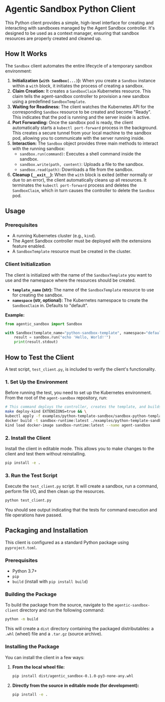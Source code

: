 # Agentic Sandbox Python Client

This Python client provides a simple, high-level interface for creating and interacting with sandboxes managed by the Agent Sandbox controller. It's designed to be used as a context manager, ensuring that sandbox resources are properly created and cleaned up.

## How It Works

The `Sandbox` client automates the entire lifecycle of a temporary sandbox environment:

1.  **Initialization (`with Sandbox(...)`):** When you create a `Sandbox` instance within a `with` block, it initiates the process of creating a sandbox.
2.  **Claim Creation:** It creates a `SandboxClaim` Kubernetes resource. This claim tells the agent-sandbox controller to provision a new sandbox using a predefined `SandboxTemplate`.
3.  **Waiting for Readiness:** The client watches the Kubernetes API for the corresponding `Sandbox` resource to be created and become "Ready". This indicates that the pod is running and the server inside is active.
4.  **Port Forwarding:** Once the sandbox pod is ready, the client automatically starts a `kubectl port-forward` process in the background. This creates a secure tunnel from your local machine to the sandbox pod, allowing you to communicate with the server running inside.
5.  **Interaction:** The `Sandbox` object provides three main methods to interact with the running sandbox:
    *   `sandbox.run(command)`: Executes a shell command inside the sandbox.
    *   `sandbox.write(path, content)`: Uploads a file to the sandbox.
    *   `sandbox.read(path)`: Downloads a file from the sandbox.
6.  **Cleanup (`__exit__`):** When the `with` block is exited (either normally or due to an error), the client automatically cleans up all resources. It terminates the `kubectl port-forward` process and deletes the `SandboxClaim`, which in turn causes the controller to delete the `Sandbox` pod.

## Usage

### Prerequisites

- A running Kubernetes cluster (e.g., `kind`).
- The Agent Sandbox controller must be deployed with the extensions feature enabled.
- A `SandboxTemplate` resource must be created in the cluster.

### Client Initialization

The client is initialized with the name of the `SandboxTemplate` you want to use and the namespace where the resources should be created.

-   **`template_name` (str):** The name of the `SandboxTemplate` resource to use for creating the sandbox.
-   **`namespace` (str, optional):** The Kubernetes namespace to create the `SandboxClaim` in. Defaults to "default".

**Example:**

```python
from agentic_sandbox import Sandbox

with Sandbox(template_name="python-sandbox-template", namespace="default") as sandbox:
    result = sandbox.run("echo 'Hello, World!'")
    print(result.stdout)
```

## How to Test the Client

A test script, `test_client.py`, is included to verify the client's functionality.

### 1. Set Up the Environment

Before running the test, you need to set up the Kubernetes environment. From the root of the `agent-sandbox` repository, run:

```bash
# This command deploys the controller, creates the template, and builds/loads the image
make deploy-kind EXTENSIONS=true && \
kubectl apply -f examples/python-template-sandbox/sandbox-python-template.yaml && \
docker build -t sandbox-runtime:latest ./examples/python-template-sandbox --load && \
kind load docker-image sandbox-runtime:latest --name agent-sandbox
```

### 2. Install the Client

Install the client in editable mode. This allows you to make changes to the client and test them without reinstalling.

```bash
pip install -e .
```

### 3. Run the Test Script

Execute the `test_client.py` script. It will create a sandbox, run a command, perform file I/O, and then clean up the resources.

```bash
python test_client.py
```

You should see output indicating that the tests for command execution and file operations have passed.

## Packaging and Installation

This client is configured as a standard Python package using `pyproject.toml`.

### Prerequisites

-   Python 3.7+
-   `pip`
-   `build` (install with `pip install build`)

### Building the Package

To build the package from the source, navigate to the `agentic-sandbox-client` directory and run the following command:

```bash
python -m build
```

This will create a `dist` directory containing the packaged distributables: a `.whl` (wheel) file and a `.tar.gz` (source archive).

### Installing the Package

You can install the client in a few ways:

1.  **From the local wheel file:**

    ```bash
    pip install dist/agentic_sandbox-0.1.0-py3-none-any.whl
    ```

2.  **Directly from the source in editable mode (for development):**

    ```bash
    pip install -e .
    ```


